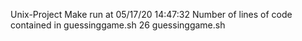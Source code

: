 Unix-Project
Make run at
05/17/20
14:47:32
Number of lines of code contained in guessinggame.sh
26 guessinggame.sh
